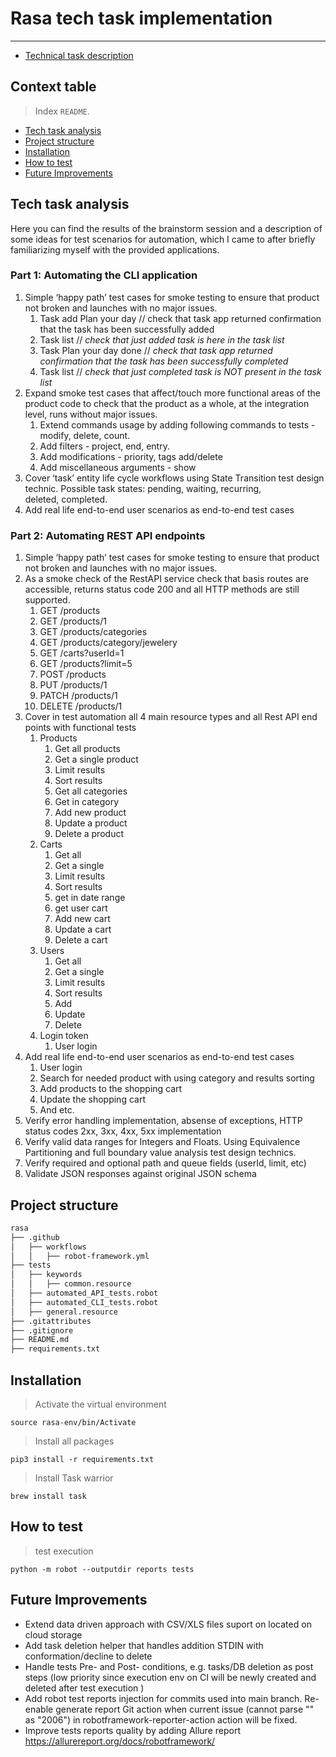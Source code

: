 # Rasa tech task implementation
-----------------------
- [Technical task description](https://gist.github.com/sanchariGr/fa0e655ed27f3810e720ac85bbecf31b)

## Context table
> Index `README`.
  - [Tech task analysis](#tech-task-analysis)
  - [Project structure](#project-structure)
  - [Installation](#installation)
  - [How to test](#how-to-test)
  - [Future Improvements](#future-improvements)

## Tech task analysis
Here you can find the results of the brainstorm session and a description of some ideas for test scenarios for automation, which I came to after briefly familiarizing myself with the provided applications.

### Part 1: Automating the CLI application

1. Simple ‘happy path’ test cases for smoke testing to ensure that product not broken and launches with no major issues.
    1. Task add Plan your day // check that task app returned confirmation that the task has been successfully added
    2. Task list // _check that just added task is here in the task list_
    3. Task Plan your day done // _check that task app returned confirmation that the task has been successfully completed_
    4. Task list // _check that just completed task is NOT present in the task list_
2. Expand smoke test cases that affect/touch more functional areas of the product code to check that the product as a whole, at the integration level, runs without major issues.
    1. Extend commands usage by adding following commands to tests - modify, delete, count.
    2. Add filters - project, end, entry.
    3. Add modifications - priority, tags add/delete
    4. Add miscellaneous arguments - show
3. Cover ‘task’ entity life cycle workflows using State Transition test design technic. Possible task states: pending, waiting, recurring, deleted, completed.
4. Add real life end-to-end user scenarios as end-to-end test cases

### Part 2: Automating REST API endpoints

1. Simple ‘happy path’ test cases for smoke testing to ensure that product not broken and launches with no major issues.
2. As a smoke check of the RestAPI service check that basis routes are accessible, returns status code 200 and all HTTP methods are still supported. 
    1. GET /products
    2. GET /products/1
    3. GET /products/categories
    4. GET /products/category/jewelery
    5. GET /carts?userId=1
    6. GET /products?limit=5
    7. POST /products
    8. PUT /products/1
    9. PATCH /products/1
    10. DELETE /products/1
3. Cover in test automation all 4 main resource types and all Rest API end points with functional tests
    1. Products
        1. Get all products
        2. Get a single product
        3. Limit results
        4. Sort results
        5. Get all categories
        6. Get in category
        7. Add new product
        8. Update a product
        9. Delete a product
    2. Carts
        1. Get all
        2. Get a single
        3. Limit results
        4. Sort results
        5. get in date range
        6. get user cart
        7. Add new cart
        8. Update a cart
        9. Delete a cart
    3. Users
        1. Get all
        2. Get a single
        3. Limit results
        4. Sort results
        5. Add
        6. Update
        7. Delete
    4. Login token
        1. User login
4. Add real life end-to-end user scenarios as end-to-end test cases
    1. User login
    2. Search for needed product with using category and results sorting
    3. Add products to the shopping cart
    4. Update the shopping cart
    5. And etc.
5. Verify error handling implementation, absense of exceptions, HTTP status codes 2xx, 3xx, 4xx, 5xx implementation
6. Verify valid data ranges for Integers and Floats. Using Equivalence Partitioning and full boundary value analysis test design technics.
7. Verify required and optional path and queue fields (userId, limit, etc)
8. Validate JSON responses against original JSON schema 

## Project structure
```bash
rasa
├── .github
│   ├── workflows
│   │   ├── robot-framework.yml
├── tests
│   ├── keywords
│   │   ├── common.resource
│   ├── automated_API_tests.robot
│   ├── automated_CLI_tests.robot
│   ├── general.resource
├── .gitattributes
├── .gitignore
├── README.md
├── requirements.txt
```
## Installation
> Activate the virtual environment
```
source rasa-env/bin/Activate
```

> Install all packages
```
pip3 install -r requirements.txt
```
>  Install Task warrior
```
brew install task
```
## How to test
> test execution
```
python -m robot --outputdir reports tests
```
## Future Improvements
- Extend data driven approach with CSV/XLS files suport on located on cloud storage
- Add task deletion helper that handles addition STDIN with conformation/decline to delete
- Handle tests Pre- and Post- conditions, e.g. tasks/DB deletion as post steps (low priority since execution env on CI will be newly created and deleted after test execution )
- Add robot test reports injection for commits used into main branch. Re-enable generate report Git action when current issue (cannot parse "" as "2006") in robotframework-reporter-action action will be fixed.
- Improve tests reports quality by adding Allure report https://allurereport.org/docs/robotframework/
